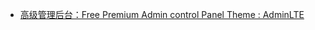 * [高级管理后台：Free Premium Admin control Panel Theme : AdminLTE](https://github.com/almasaeed2010/AdminLTE)
